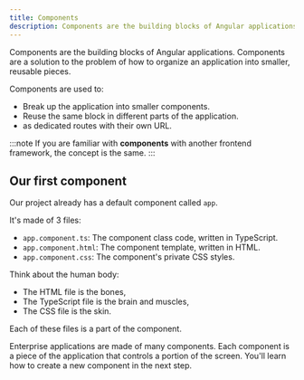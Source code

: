 ```yaml
---
title: Components
description: Components are the building blocks of Angular applications
---
```


Components are the building blocks of Angular applications.
Components are a solution to the problem of how to organize an application into smaller, reusable pieces.

Components are used to:

- Break up the application into smaller components.
- Reuse the same block in different parts of the application.
- as dedicated routes with their own URL.

:::note
If you are familiar with **components** with another frontend framework, the concept is the same.
:::

## Our first component

Our project already has a default component called `app`.

It's made of 3 files:

- `app.component.ts`: The component class code, written in TypeScript.
- `app.component.html`: The component template, written in HTML.
- `app.component.css`: The component's private CSS styles.

Think about the human body:
- The HTML file is the bones,
- The TypeScript file is the brain and muscles, 
- The CSS file is the skin.

Each of these files is a part of the component.

Enterprise applications are made of many components. Each component is a piece of the application that controls a portion of the screen.
You'll learn how to create a new component in the next step.


